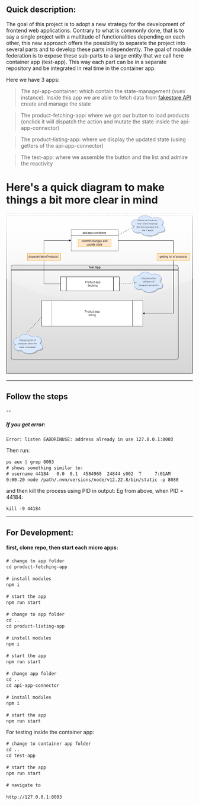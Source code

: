 

## Quick description:

The goal of this project is to adopt a new strategy for the development of frontend web applications. Contrary to what is commonly done, that is to say a single project with a multitude of functionalities depending on each other, this new approach offers the possibility to separate the project into several parts and to develop these parts independently. The goal of module federation is to expose these sub-parts to a large entity that we call here container app (test-app). This way each part can be in a separate repository and be integrated in real time in the container app.

Here we have 3 apps:
> The api-app-container: which contain the state-management (vuex instance). Inside this app we are able to fetch data from [fakestore API](https://fakestoreapi.com/) create and manage the state 

> The product-fetching-app: where we got our button to load products (onclick it will dispatch the action and mutate the state inside the api-app-connector)

> The product-listing-app: where we display the updated state (using getters of the api-app-connector)

> The test-app: where we assemble the button and the list and admire the reactivity

# Here's a quick diagram to make things a bit more clear in mind

![image](/test-app/public/diagrammes.png)

---

## Follow the steps
--
##### If you get error:
```
Error: listen EADDRINUSE: address already in use 127.0.0.1:8003
```

Then run:
```
ps aux | grep 8003
# shows something similar to:
# username 44184   0.0  0.1  4584968  24844 s002  T     7:01AM   0:00.20 node /path/.nvm/versions/node/v12.22.8/bin/static -p 8080
```
and then kill the process using PID in output: Eg from above, when PID = 44184:
```
kill -9 44184
```

---

## For Development:

#### first, clone repo, then start each micro apps:

```
# change to app folder
cd product-fetching-app

# install modules
npm i

# start the app 
npm run start

# change to app folder
cd ..
cd product-listing-app

# install modules
npm i

# start the app 
npm run start

# change app folder
cd ..
cd api-app-connector

# install modules
npm i

# start the app
npm run start
```


For testing inside the container app:
```
# change to container app folder
cd ..
cd test-app

# start the app
npm run start

# navigate to

http://127.0.0.1:8003
```
